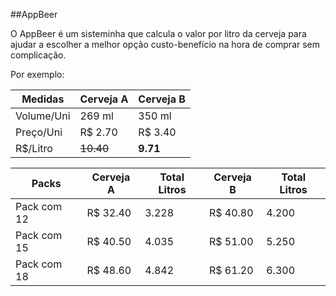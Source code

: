##AppBeer

O AppBeer é um sisteminha que calcula o valor por litro da cerveja para ajudar a escolher a melhor opção custo-benefício na hora de comprar sem complicação.

Por exemplo:

|  Medidas  | Cerveja A | Cerveja B |
|-----------|-----------|-----------|
|Volume/Uni |   269 ml  |   350 ml  |
| Preço/Uni |   R$ 2.70 |   R$ 3.40 |
|  R$/Litro |  ~~10.40~~|  **9.71** |

|   Packs   | Cerveja A | Total Litros | Cerveja B | Total Litros | 
|-----------|-----------|--------------|-----------|--------------|
|Pack com 12| R$ 32.40  |     3.228    |  R$ 40.80 |     4.200    |
|Pack com 15| R$ 40.50  |     4.035    |  R$ 51.00 |     5.250    |
|Pack com 18| R$ 48.60  |     4.842    |  R$ 61.20 |     6.300    |
